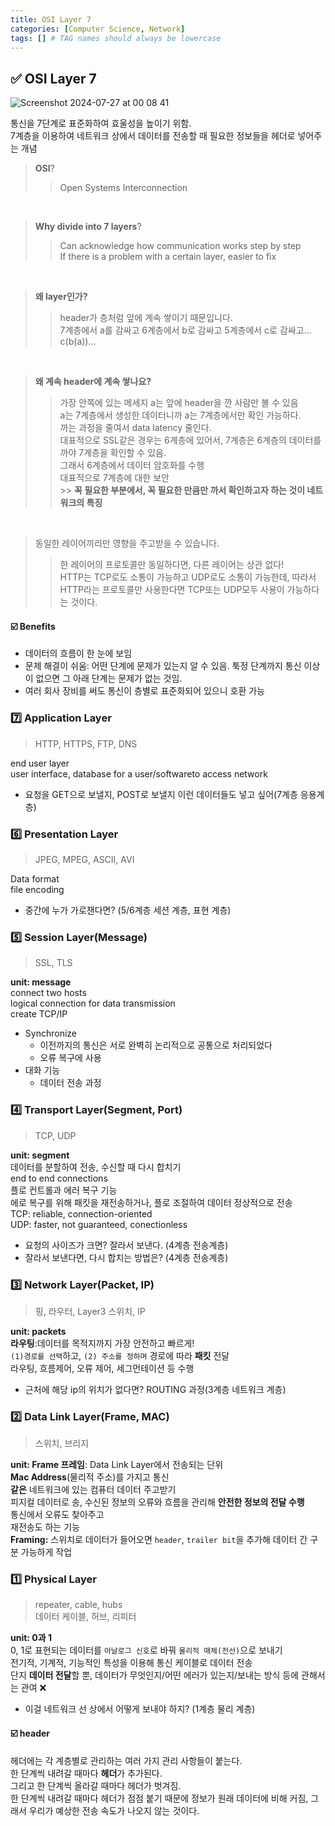 ```yaml
---
title: OSI Layer 7
categories: [Computer Science, Network]
tags: [] # TAG names should always be lowercase
---
```


## ✅ OSI Layer 7

![Screenshot 2024-07-27 at 00 08 41](https://github.com/user-attachments/assets/368aa344-e5d1-48fa-9907-4e2467a3c1e0)

통신을 7단계로 표준화하여 효울성을 높이기 위함. <br>
7계층을 이용하여 네트워크 상에서 데이터를 전송할 때 필요한 정보들을 헤더로 넣어주는 개념 <br>

> **OSI**?
>
> > Open Systems Interconnection <br>

<br>

> **Why divide into 7 layers**?
>
> > Can acknowledge how communication works step by step <br>
> > If there is a problem with a certain layer, easier to fix <br>

<br>

> **왜 layer인가?** <br>
>
> > header가 층처럼 앞에 계속 쌓이기 때문입니다. <br>
> > 7계층에서 a를 감싸고 6계층에서 b로 감싸고 5계층에서 c로 감싸고... <br>
> > c(b(a))... <br>

<br>

> **왜 계속 header에 계속 쌓나요?** <br>
>
> > 가장 안쪽에 있는 메세지 a는 앞에 header을 깐 사람만 볼 수 있음 <br>
> > a는 7계층에서 생성한 데이터니까 a는 7계층에서만 확인 가능하다. <br>
> > 까는 과정을 줄여서 data latency 줄인다. <br>
> > 대표적으로 SSL같은 경우는 6계층에 있어서, 7계층은 6계층의 데이터를 까야 7계층을 확인할 수 있음. <br>
> > 그래서 6계층에서 데이터 암호화를 수행 <br>
> > 대표적으로 7계층에 대한 보안 <br> >> **꼭 필요한 부분에서, 꼭 필요한 만큼만 까서 확인하고자 하는 것이 네트워크의 특징**

<br>

> 동일한 레이어끼리만 영향을 주고받을 수 있습니다. <br>
>
> > 한 레이어의 프로토콜만 동일하다면, 다른 레이어는 상관 없다! <br>
> > HTTP는 TCP로도 소통이 가능하고 UDP로도 소통이 가능한데, 따라서 HTTP라는 프로토콜만 사용한다면 TCP또는 UDP모두 사용이 가능하다는 것이다. <br>

#### ☑️ Benefits

- 데이터의 흐름이 한 눈에 보임
- 문제 해결이 쉬움: 어떤 단계에 문제가 있는지 알 수 있음. 툭정 단계까지 통신 이상이 없으면 그 아래 단계는 문제가 없는 것임.
- 여러 회사 장비를 써도 통신이 층별로 표준화되어 있으니 호환 가능

### 7️⃣ Application Layer

> HTTP, HTTPS, FTP, DNS <br>

end user layer <br>
user interface, database for a user/softwareto access network <br>

- 요청을 GET으로 보낼지, POST로 보낼지 이런 데이터들도 넣고 싶어(7계층 응용계층)

### 6️⃣ Presentation Layer

> JPEG, MPEG, ASCII, AVI <br>

Data format <br>
file encoding <br>

- 중간에 누가 가로챈다면? (5/6계층 세션 계층, 표현 계층)

### 5️⃣ Session Layer(Message)

> SSL, TLS <br>

**unit: message** <br>
connect two hosts <br>
logical connection for data transmission <br>
create TCP/IP <br>

- Synchronize
  - 이전까지의 통신은 서로 완벽히 논리적으로 공통으로 처리되었다
  - 오류 복구에 사용
- 대화 기능
  - 데이터 전송 과정

### 4️⃣ Transport Layer(Segment, Port)

> TCP, UDP <br>

**unit: segment** <br>
데이터를 분할하여 전송, 수신할 때 다시 합치기 <br>
end to end connections <br>
플로 컨트롤과 에러 복구 기능 <br>
에로 복구를 위해 패킷을 재전송하거나, 플로 조절하여 데이터 정상적으로 전송 <br>
TCP: reliable, connection-oriented <br>
UDP: faster, not guaranteed, conectionless <br>

- 요청의 사이즈가 크면? 잘라서 보낸다. (4계층 전송계층)
- 잘라서 보낸다면, 다시 합치는 방법은? (4계층 전송계층)

### 3️⃣ Network Layer(Packet, IP)

> 핑, 라우터, Layer3 스위치, IP <br>

**unit: packets** <br>
**라우팅**:데이터를 목적지까지 가장 안전하고 빠르게! <br>
`(1)경로를 선택`하고, `(2) 주소를 정하며` 경로에 따라 **패킷** 전달 <br>
라우팅, 흐름제어, 오류 제어, 세그먼테이션 등 수행 <br>

- 근처에 해당 ip의 위치가 없다면? ROUTING 과정(3계층 네트워크 계층)

### 2️⃣ Data Link Layer(Frame, MAC)

> 스위치, 브리지 <br>

**unit: Frame 프레임**: Data Link Layer에서 전송되는 단위 <br>
**Mac Address**(물리적 주소)를 가지고 통신<br>
**같은** 네트워크에 있는 컴퓨터 데이터 주고받기 <br>
피지컬 데이터로 송, 수신된 정보의 오류와 흐름을 관리해 **안전한 정보의 전달 수행** <br>
통신에서 오류도 찾아주고 <br>
재전송도 하는 기능 <br>
**Framing:** 스위치로 데이터가 들어오면 `header`, `trailer bit`을 추가해 데이터 간 구분 가능하게 작업 <br>

### 1️⃣ Physical Layer

> repeater, cable, hubs <br>
> 데이터 케이블, 허브, 리피터 <br>

**unit: 0과 1** <br>
0, 1로 표현되는 데이터를 `아날로그 신호`로 바꿔 `물리적 매체(전선)`으로 보내기 <br>
전기적, 기계적, 기능적인 특성을 이용해 통신 케이블로 데이터 전송 <br>
단지 **데이터 전달**할 뿐, 데이터가 무엇인지/어떤 에러가 있는지/보내는 방식 등에 관해서는 관여 ❌ <br>

- 이걸 네트워크 선 상에서 어떻게 보내야 하지? (1계층 물리 계층)

#### ☑️ header

헤더에는 각 계층별로 관리하는 여러 가지 관리 사항들이 붙는다. <br>
한 단계씩 내려갈 때마다 **헤더**가 추가된다. <br>
그리고 한 단계씩 올라갈 때마다 헤더가 벗겨짐. <br>
한 단계씩 내려갈 때마다 헤더가 점점 붙기 때문에 정보가 원래 데이터에 비해 커짐, 그래서 우리가 예상한 전송 속도가 나오지 않는 것이다. <br>
